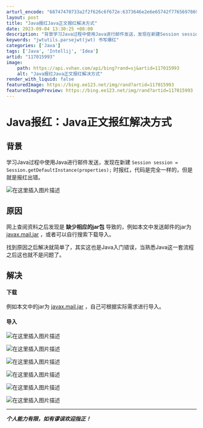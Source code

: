```yaml
---
arturl_encode: "68747470733a2f2f626c6f672e:6373646e2e6e65742f77656978696e5f34333230333539312f:61727469636c652f64657461696c732f313137303135393933"
layout: post
title: "Java报红Java正文报红解决方式"
date: 2023-09-04 13:30:25 +08:00
description: "背景学习Java过程中使用Java进行邮件发送，发现在新建Session session = Ses"
keywords: "jwtutils.parsejwt(jwt) 书写爆红"
categories: ['Java']
tags: ['Java', 'Intellij', 'Idea']
artid: "117015993"
image:
    path: https://api.vvhan.com/api/bing?rand=sj&artid=117015993
    alt: "Java报红Java正文报红解决方式"
render_with_liquid: false
featuredImage: https://bing.ee123.net/img/rand?artid=117015993
featuredImagePreview: https://bing.ee123.net/img/rand?artid=117015993
---
```


# Java报红：Java正文报红解决方式

## 背景

学习Java过程中使用Java进行邮件发送，发现在新建
`Session session = Session.getDefaultInstance(properties);`
时报红，代码是完全一样的，但是就是报红出错。
  
![在这里插入图片描述](https://i-blog.csdnimg.cn/blog_migrate/74dfbfdc991dd11821cf8f7ea9a8782d.png)

## 原因

网上查阅资料之后发现是
**缺少相应的jar包**
导致的，例如本文中发送邮件的jar为
[javax.mail.jar](https://github.com/liyuwei520/Java-jar)
，或者可以自行搜索下载导入。
  
找到原因之后解决就简单了，其实这也是Java入门错误，当熟悉Java这一套流程之后这也就不是问题了。

## 解决

#### 下载

例如本文中的jar为
[javax.mail.jar](https://github.com/liyuwei520/Java-jar)
，自己可根据实际需求进行导入。

#### 导入

![在这里插入图片描述](https://i-blog.csdnimg.cn/blog_migrate/513195c3fe079e44738b911ec5a619ca.png)
  
![在这里插入图片描述](https://i-blog.csdnimg.cn/blog_migrate/5a9b7c39007970dbf3a48daaa2fa82fb.png)

![在这里插入图片描述](https://i-blog.csdnimg.cn/blog_migrate/fd1b6db46ace6f7e550bf27872b0964d.png)
  
![在这里插入图片描述](https://i-blog.csdnimg.cn/blog_migrate/f913852a35b87850a300ac0e29ed578d.png)

![在这里插入图片描述](https://i-blog.csdnimg.cn/blog_migrate/b48ecbfa8ab8d6f79940f46011f837de.png)
  
![在这里插入图片描述](https://i-blog.csdnimg.cn/blog_migrate/2f9038df4292d116fe20c0fd102e31d5.png)

---

***个人能力有限，如有谬误欢迎指正！***